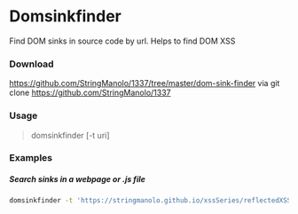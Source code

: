 # Domsinkfinder
Find DOM sinks in source code by url. Helps to find DOM XSS

### Download
https://github.com/StringManolo/1337/tree/master/dom-sink-finder via git clone https://github.com/StringManolo/1337

### Usage
> domsinkfinder [-t uri]  
  
### Examples
##### Search sinks in a webpage or .js file  
```bash
domsinkfinder -t 'https://stringmanolo.github.io/xssSeries/reflectedXSS.html'

```
